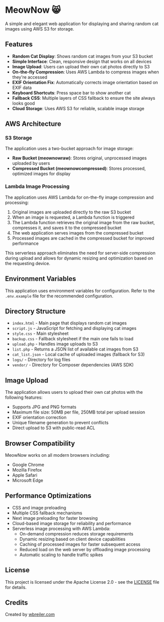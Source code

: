 # MeowNow 😸

A simple and elegant web application for displaying and sharing random cat images using AWS S3 for storage.

## Features

- **Random Cat Display**: Shows random cat images from your S3 bucket
- **Simple Interface**: Clean, responsive design that works on all devices
- **Image Upload**: Users can upload their own cat photos directly to S3
- **On-the-fly Compression**: Uses AWS Lambda to compress images when they're accessed
- **EXIF Orientation Fix**: Automatically corrects image orientation based on EXIF data
- **Keyboard Shortcuts**: Press space bar to show another cat
- **Fallback CSS**: Multiple layers of CSS fallback to ensure the site always looks good
- **Cloud Storage**: Uses AWS S3 for reliable, scalable image storage

## AWS Architecture

### S3 Storage

The application uses a two-bucket approach for image storage:

- **Raw Bucket (meownowraw)**: Stores original, unprocessed images uploaded by users
- **Compressed Bucket (meownowcompressed)**: Stores processed, optimized images for display

### Lambda Image Processing

The application uses AWS Lambda for on-the-fly image compression and processing:

1. Original images are uploaded directly to the raw S3 bucket
2. When an image is requested, a Lambda function is triggered
3. The Lambda function retrieves the original image from the raw bucket, compresses it, and saves it to the compressed bucket
4. The web application serves images from the compressed bucket
5. Processed images are cached in the compressed bucket for improved performance

This serverless approach eliminates the need for server-side compression during upload and allows for dynamic resizing and optimization based on the requesting device.

## Environment Variables

This application uses environment variables for configuration.  Refer to the `.env.example` file for the recommended configuration.

## Directory Structure

- `index.html` - Main page that displays random cat images
- `script.js` - JavaScript for fetching and displaying cat images
- `style.css` - Main stylesheet
- `backup.css` - Fallback stylesheet if the main one fails to load
- `upload.php` - Handles image uploads to S3
- `list.php` - Returns a JSON list of available cat images from S3
- `cat_list.json` - Local cache of uploaded images (fallback for S3)
- `logs/` - Directory for log files
- `vendor/` - Directory for Composer dependencies (AWS SDK)

## Image Upload

The application allows users to upload their own cat photos with the following features:

- Supports JPG and PNG formats
- Maximum file size: 50MB per file, 250MB total per upload session
- EXIF orientation correction
- Unique filename generation to prevent conflicts
- Direct upload to S3 with public-read ACL

## Browser Compatibility

MeowNow works on all modern browsers including:

- Google Chrome
- Mozilla Firefox
- Apple Safari
- Microsoft Edge

## Performance Optimizations

- CSS and image preloading
- Multiple CSS fallback mechanisms
- Next image preloading for faster browsing
- Cloud-based image storage for reliability and performance
- Serverless image processing with AWS Lambda:
  - On-demand compression reduces storage requirements
  - Dynamic resizing based on client device capabilities
  - Caching of processed images for faster subsequent access
  - Reduced load on the web server by offloading image processing
  - Automatic scaling to handle traffic spikes

## License

This project is licensed under the Apache License 2.0 - see the [LICENSE](LICENSE) file for details.

## Credits

Created by [wbreiler.com](https://wbreiler.com)
